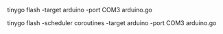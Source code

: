 tinygo flash -target arduino -port COM3 arduino.go

tinygo flash -scheduler coroutines -target arduino -port COM3 arduino.go